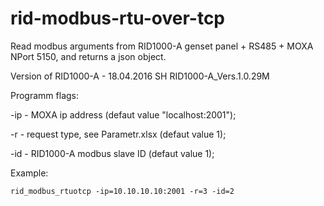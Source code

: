 # rid-modbus-rtu-over-tcp


Read modbus arguments from RID1000-A genset panel + RS485 + MOXA NPort 5150, and returns a json object.

Version of RID1000-A  - 18.04.2016 SH RID1000-A_Vers.1.0.29М

Programm flags:

-ip - MOXA ip address (defaut value "localhost:2001");

-r - request type, see Parametr.xlsx (defaut value 1);

-id - RID1000-A modbus slave ID (defaut value 1);



Example:

`rid_modbus_rtuotcp -ip=10.10.10.10:2001 -r=3 -id=2`

